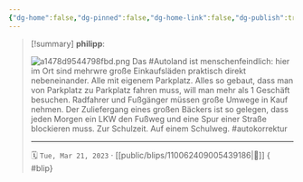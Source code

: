```yaml
---
{"dg-home":false,"dg-pinned":false,"dg-home-link":false,"dg-publish":true,"type":"blip","disabled rules":["yaml-title","yaml-title-alias","file-name-heading"],"title":"philipp on mastodon @ 2023-03-21","created-date":"2023-03-21T17:18:02","id":110062409005439180,"updated-date":"2025-05-02T08:50:43","dg-path":"blips/110062409005439186.md","permalink":"/blips/110062409005439186/","dgPassFrontmatter":true,"created":"2023-03-21T17:18:02","updated":"2025-05-02T08:50:43"}
---
```


> [!summary] **philipp**:
>
> ![a1478d9544798fbd.png](/img/user/attachments/a1478d9544798fbd.png)
> Das #Autoland ist menschenfeindlich: hier im
> Ort sind mehrwre große Einkaufsläden  praktisch direkt nebeneinander. Alle mit eigenem Parkplatz. Alles so gebaut, dass man von Parkplatz zu Parkplatz fahren muss, will man mehr als 1 Geschäft besuchen. Radfahrer und Fußgänger müssen große Umwege in Kauf nehmen. Der Zuliefergang eines großen Bäckers ist so gelegen, dass jeden Morgen ein LKW den Fußweg und eine Spur einer Straße blockieren muss. Zur Schulzeit. Auf einem Schulweg. #autokorrektur
> - - -
>
> 🗓️ `Tue, Mar 21, 2023` · [[public/blips/110062409005439186\|🔗]]
{ #blip}

